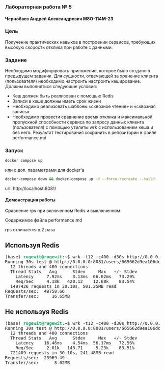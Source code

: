 ### Лабораторная работа № 5

#### Чернобаев Андрей Александрович М8О-114М-23

### Цель

Получение практических навыков в построении сервисов, требующих высокую
скорость отклика при работе с данными.

### Задание

Необходимо модифицировать приложение, которое было создано в предыдущем
задании. Для сущности, отвечающей за хранение клиента (пользователя) необходимо
настроить настроить кеширование.
Должны выполняться следующие условия:
- Кеш должен быть реализован с помощью Redis
- Записи в кеше должны иметь срок жизни
- Необходимо реализовать шаблоны «сквозное чтение» и «сквозная
запись»
- Необходимо провести сравнение время отклика и максимальной
пропускной способности сервиса по запросу данных клиента
(пользователя) с помощью утилиты wrk с использованием кеша и без
него. Результат тестирования сохранить в репозитории в файле
performance.md

### Запуск

```bash
docker compose up
```

или с доп. параметрами для docker'a

```bash
docker-compose down && docker-compose up -d --force-recreate --build
```

url: http://localhost:8081/

#### Демонстрация работы

Сравнение rps при включенном Redis и выключенном.

Содержимое файла performance.md

rps отличается в 2 раза

<h2>Используя Redis</h2>
<pre>(base) <font color="#26A269"><b>rugewit@rugewit</b></font>:<font color="#12488B"><b>~</b></font>$ wrk -t12 -c400 -d30s http://0.0.0.0:8081/users/665662d9ea106dc5807716bc
Running 30s test @ http://0.0.0.0:8081/users/665662d9ea106dc5807716bc
  12 threads and 400 connections
  Thread Stats   Avg      Stdev     Max   +/- Stdev
    Latency     7.92ms    3.13ms  66.02ms   73.29%
    Req/Sec     4.18k   420.12    12.68k    83.54%
  1497426 requests in 30.10s, 501.25MB read
Requests/sec:  49750.66
Transfer/sec:     16.65MB
</pre>
<h2>Не используя Redis</h2>
<pre>
(base) <font color="#26A269"><b>rugewit@rugewit</b></font>:<font color="#12488B"><b>~</b></font>$ wrk -t12 -c400 -d30s http://0.0.0.0:8081/users/665662d9ea106dc5807716bc
Running 30s test @ http://0.0.0.0:8081/users/665662d9ea106dc5807716bc
  12 threads and 400 connections
  Thread Stats   Avg      Stdev     Max   +/- Stdev
    Latency    16.46ms    4.54ms  56.17ms   72.56%
    Req/Sec     2.01k   143.71     5.23k    83.51%
  721409 requests in 30.10s, 241.48MB read
Requests/sec:  23969.49
Transfer/sec:      8.02MB
</pre>
